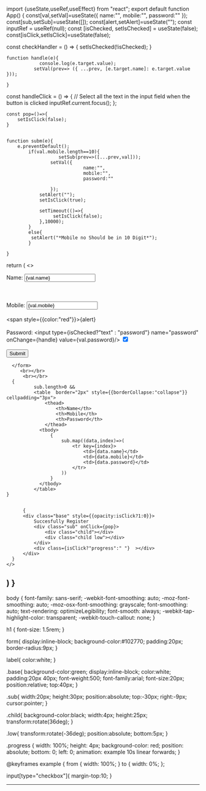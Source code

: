 
import {useState,useRef,useEffect} from "react";
export default function App() { 
    const[val,setVal]=useState({
        name:"",
        mobile:"",
        password:""
    });
    const[sub,setSub]=useState([]);
    const[alert,setAlert]=useState("");
    const inputRef = useRef(null); 
      const [isChecked, setIsChecked] = useState(false);
    const[isClick,setIsClick]=useState(false);

  const checkHandler = () => {
    setIsChecked(!isChecked);
  }

    
    function handle(e){
                console.log(e.target.value);
              setVal(prev=> ({ ...prev, [e.target.name]: e.target.value }));  
    
    }

  const handleClick = () => {
    // Select all the text in the input field when the button is clicked
    inputRef.current.focus();
  };

    const pop=()=>{
        setIsClick(false);
    }
    

    function subm(e){
        e.preventDefault();
            if(val.mobile.length==10){
                       setSub(prev=>([...prev,val]));
                    setVal({
                                name:"",
                                mobile:"",
                                password:""
                        
                    });  
                setAlert("");
                setIsClick(true);

                setTimeout(()=>{
                     setIsClick(false);
                },10000);
            }
            else{
             setAlert("*Mobile no Should be in 10 Digit*");
            }

    }

  return (
      <>
      <form onSubmit={subm}>
                   <label sty>Name:  </label>
                    <input type="text" ref={inputRef} onChange={handle} value={val.name} name="name" required/> <br></br> 
                       <br></br>
          <label>Mobile:</label>
                    <input type="text" onChange={handle} value={val.mobile} name="mobile" required/> <br></br>
                    <span style={{color:"red"}}>{alert}</span>    <br></br>
            <label>Password:</label>
          <input type={isChecked?"text" : "password"} name="password" onChange={handle} value={val.password}/> 
          <input type="checkbox" onChange={checkHandler} checked={isChecked} /> <br></br>
          <button onClick={handleClick}>Submit</button>
         
      </form>
         <br></br>
          <br></br>
      {
              sub.length>0 &&
              <table  border="2px" style={{borderCollapse:"collapse"}} cellpadding="3px">
                  <thead>
                      <th>Name</th>
                      <th>Mobile</th>
                      <th>Password</th>
                  </thead>
                <tbody>
                    {
                        sub.map((data,index)=>(
                            <tr key={index}>
                                <td>{data.name}</td>
                                <td>{data.mobile}</td>
                                <td>{data.password}</td>
                            </tr>
                        ))
                    }
                </tbody>
              </table>
    }
        

          {
          <div class="base" style={{opacity:isClick?1:0}}>
              Succesfully Register
              <div class="sub" onClick={pop}>
                  <div class="child"></div>
                  <div class="child low"></div>
              </div>
              <div class={isClick?"progress":" "}  ></div>
          </div>
      }
    </>
      
  )
}
------------------------------------------------------------------------------------
body {
  font-family: sans-serif;
  -webkit-font-smoothing: auto;
  -moz-font-smoothing: auto;
  -moz-osx-font-smoothing: grayscale;
  font-smoothing: auto;
  text-rendering: optimizeLegibility;
  font-smooth: always;
  -webkit-tap-highlight-color: transparent;
  -webkit-touch-callout: none;
}

h1 {
  font-size: 1.5rem;
}

form{
    display:inline-block;
    background-color:#102770;
    padding:20px;
    border-radius:9px;
}

label{
    color:white;
}

.base{
    background-color:green;
    display:inline-block;
    color:white;
    padding:20px 40px;
    font-weight:500;
    font-family:arial;
    font-size:20px;
    position:relative;
    top:40px;
}

.sub{
    width:20px;
    height:30px;
    position:absolute;
    top:-30px;
    right:-9px;
    cursor:pointer;
}

.child{
    background-color:black;
    width:4px;
    height:25px;
    transform:rotate(36deg);
}

.low{
    transform:rotate(-36deg);
    position:absolute;
    bottom:5px;
}

.progress {
  width: 100%;
  height: 4px;
  background-color: red;
  position: absolute;
  bottom: 0;
  left: 0;
  animation: example 10s linear forwards; 
}

@keyframes example {
  from {
    width: 100%;
  }
  to {
    width: 0%;
  };

input[type="checkbox"]{
    margin-top:10;
}


---------------------------------------------------------------------------------------
